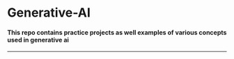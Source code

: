 # Generative-AI
#### This repo contains practice projects as well examples of various concepts used in generative ai
***
